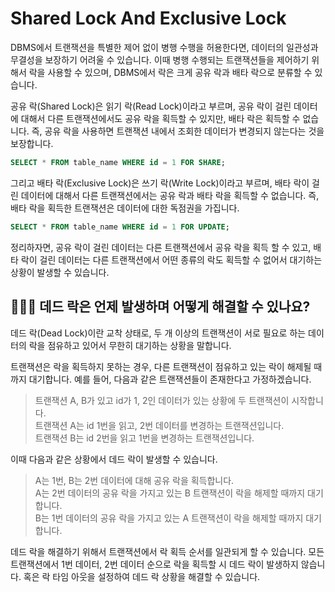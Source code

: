 # Shared Lock And Exclusive Lock
DBMS에서 트랜잭션을 특별한 제어 없이 병행 수행을 허용한다면, 데이터의 일관성과 무결성을 보장하기 어려울 수 있습니다. 이때 병행 수행되는 트랜잭션들을 제어하기 위해서 락을 사용할 수 있으며, DBMS에서 락은 크게 공유 락과 배타 락으로 분류할 수 있습니다.

공유 락(Shared Lock)은 읽기 락(Read Lock)이라고 부르며, 공유 락이 걸린 데이터에 대해서 다른 트랜잭션에서도 공유 락을 획득할 수 있지만, 배타 락은 획득할 수 없습니다. 즉, 공유 락을 사용하면 트랜잭션 내에서 조회한 데이터가 변경되지 않는다는 것을 보장합니다.

```sql
SELECT * FROM table_name WHERE id = 1 FOR SHARE;
```

그리고 배타 락(Exclusive Lock)은 쓰기 락(Write Lock)이라고 부르며, 배타 락이 걸린 데이터에 대해서 다른 트랜잭션에서는 공유 락과 배타 락을 획득할 수 없습니다. 즉, 배타 락을 획득한 트랜잭션은 데이터에 대한 독점권을 가집니다.

```sql
SELECT * FROM table_name WHERE id = 1 FOR UPDATE;
```

정리하자면, 공유 락이 걸린 데이터는 다른 트랜잭션에서 공유 락을 획득 할 수 있고, 배타 락이 걸린 데이터는 다른 트랜잭션에서 어떤 종류의 락도 획득할 수 없어서 대기하는 상황이 발생할 수 있습니다.

## 🤷🏻‍♂️ 데드 락은 언제 발생하며 어떻게 해결할 수 있나요?
데드 락(Dead Lock)이란 교착 상태로, 두 개 이상의 트랜잭션이 서로 필요로 하는 데이터의 락을 점유하고 있어서 무한히 대기하는 상황을 말합니다. 

트랜잭션은 락을 획득하지 못하는 경우, 다른 트랜잭션이 점유하고 있는 락이 해제될 때까지 대기합니다. 예를 들어, 다음과 같은 트랜잭션들이 존재한다고 가정하겠습니다.

>트랜잭션 A, B가 있고 id가 1, 2인 데이터가 있는 상황에 두 트랜잭션이 시작합니다. <br>
>트랜잭션 A는 id 1번을 읽고, 2번 데이터를 변경하는 트랜잭션입니다. <br>
>트랜잭션 B는 id 2번을 읽고 1번을 변경하는 트랜잭션입니다. <br>

이때 다음과 같은 상황에서 데드 락이 발생할 수 있습니다.

>A는 1번, B는 2번 데이터에 대해 공유 락을 획득합니다. <br>
>A는 2번 데이터의 공유 락을 가지고 있는 B 트랜잭션이 락을 해제할 때까지 대기합니다. <br>
>B는 1번 데이터의 공유 락을 가지고 있는 A 트랜잭션이 락을 해제할 때까지 대기합니다. <br>

데드 락을 해결하기 위해서 트랜잭션에서 락 획득 순서를 일관되게 할 수 있습니다. 모든 트랜잭션에서 1번 데이터, 2번 데이터 순으로 락을 획득할 시 데드 락이 발생하지 않습니다. 혹은 락 타임 아웃을 설정하여 데드 락 상황을 해결할 수 있습니다.